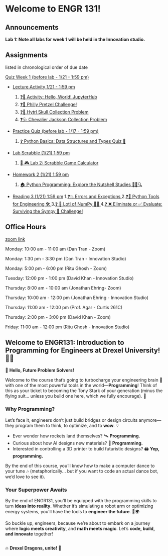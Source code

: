 # Welcome to ENGR 131!

## Announcements

**Lab 1: Note all labs for week 1 will be held in the Innovation studio.**

## Assignments

listed in chronological order of due date

<!-- - [Practice Quiz (before lab - 1/14 - 1:59 pm)](../jupyterbook/week_1/quiz1/1_practice-quiz.ipynb)

  1. [❓Calculating Total Credits at Drexel! 🎓](../jupyterbook/week_1/quiz1/1_practice-quiz.ipynb) -->

[Quiz Week 1 (before lab - 1/21 - 1:59 pm)](../jupyterbook/week_1/realquiz/1_quiz.ipynb)

- [Lecture Activity 1/21 - 1:59 pm](../jupyterbook/week_1/lecture/index.md)

  1. [❓🚀 Activity: Hello, World! JupyterHub](../jupyterbook/week_1/lecture/6_Activity_1_Using_the_JupyterHub.ipynb)
  2. [❓🥨 Philly Pretzel Challenge!](../jupyterbook/week_1/lecture/13_Philly_Python_Challenge.ipynb)
  3. [❓🦴 Hytrl Skull Collection Problem](../jupyterbook/week_2/lecture/4_skull_q.ipynb)
  4. [❓🩺 Chevalier Jackson Collection Problem](../jupyterbook/week_2/lecture/9_dictionaries_q.ipynb)

<!-- - [Homework 1 (1/14) 1:59 pm](../jupyterbook/week_1/homework/1_Homework_1_Python_with_The_Office.ipynb) -->

  <!-- 1. [🏠 🧠 Homework 1 - Python with "The Office"](../jupyterbook/week_1/homework/1_Homework_1_Python_with_The_Office.ipynb) -->

<!-- - [Reading 2 (1/14) 1:59 pm](../jupyterbook/week_2/readings/index.md)
  1. [❓ Pootie Tang's Wild String Manipulation Adventures](../jupyterbook/week_2/readings/2_strings_q.ipynb)
  2. [❓ Python Datatypes: The Periodic Table Edition 🧪](../jupyterbook/week_2/readings/4_datatypes_q.ipynb)
  3. [❓ Commenting](../jupyterbook/week_2/readings/6_comments_q.ipynb)
  4. [❓ 🔬 Materials Design: Lists and Tuples](../jupyterbook/week_2/readings/8_lists_and_tuples_q.ipynb)
  5. [❓ Dictionaries and Search Engine Optimization (SEO) 👀](../jupyterbook/week_2/readings/10_dictionaries_q.ipynb)
  6. [❓ Precision in Python: NIST Laboratory Adventures 🧪](../jupyterbook/week_2/readings/12_precision_q.ipynb) -->

- [Practice Quiz (before lab - 1/17 - 1:59 pm)](../jupyterbook/week_2/practicequiz/1_practice_quiz_data_types_q.ipynb)
    1. [❓ Python Basics: Data Structures and Types Quiz 🐍](../jupyterbook/week_2/practicequiz/1_practice_quiz_data_types_q.ipynb)

- [Lab Scrabble (1/21) 1:59 pm](../jupyterbook/week_2/lab/1_lab_scrabble.ipynb)
    1. [🧪 🎮 Lab 2: Scrabble Game Calculator](../jupyterbook/week_2/lab/1_lab_scrabble.ipynb)

- [Homework 2 (1/21) 1:59 pm](../jupyterbook/week_2/homework/1_homework.ipynb)
    1. [🏠 Python Programming: Explore the Nutshell Studies 🕵️‍♀️🔍](../jupyterbook/week_2/homework/1_homework.ipynb)

- [Reading 3 (1/21) 1:59 pm](../jupyterbook/week_3/readings/index.md)
    1.[❓💥 Errors and Exceptions ](../jupyterbook/week_3/readings/2_errors_q.ipynb)
    2.[❓🐍 Python Tools for Engineering 🛠️ ](../jupyterbook/week_3/readings/7_python_tools_q.ipynb)
    3.[❓ 🌊 Lotl of NumPy 🧪🐾 ](../jupyterbook/week_3/readings/9_numpy_q.ipynb)
    4.[❓ ❌ Eliminate or ✅ Evaluate: Surviving the Sympy 🦑 Challenge! ](../jupyterbook/week_3/readings/15_sympy_q.ipynb)

## Office Hours

[zoom link](https://drexel.zoom.us/my/engr131)

Monday: 10:00 am - 11:00 am (Dan Tran - Zoom)

Monday: 1:30 pm - 3:30 pm (Dan Tran - Innovation Studio)

Monday: 5:00 pm - 6:00 pm (Ritu Ghosh - Zoom)

Tuesday: 12:00 pm - 1:00 pm (David Khan - Innovation Studio)

Thursday: 8:00 am - 10:00 am (Jonathan Ehring- Zoom)

Thursday: 10:00 am - 12:00 pm (Jonathan Ehring - Innovation Studio)

Thursday: 11:00 am - 12:00 pm (Prof. Agar - Curtis 261C)

Thursday: 2:00 pm - 3:00 pm (David Khan - Zoom)

Friday: 11:00 am - 12:00 pm (Ritu Ghosh - Innovation Studio)

## Welcome to **ENGR131: Introduction to Programming for Engineers** at Drexel University! 🎉🐉

👋 **Hello, Future Problem Solvers!**

Welcome to the course that’s going to turbocharge your engineering brain 🧠 with one of the most powerful tools in the world—**Programming**! Think of this as your ticket to becoming the Tony Stark of your generation (minus the flying suit… unless you build one here, which we fully encourage). 🚀

### **Why Programming?**

Let’s face it, engineers don’t just build bridges or design circuits anymore—they program them to think, to optimize, and to **wow**. 💡

- Ever wonder how rockets land themselves? 🛰️ **Programming.**
- Curious about how AI designs new materials? 🤖 **Programming.**
- Interested in controlling a 3D printer to build futuristic designs? 🖨️ **Yep, programming.**

By the end of this course, you’ll know how to make a computer dance to your tune 🎶 (metaphorically... but if you want to code an actual dance bot, we’d love to see it).

### **Your Superpower Awaits**

By the end of ENGR131, you’ll be equipped with the programming skills to turn **ideas into reality**. Whether it’s simulating a robot arm or optimizing energy systems, you’ll have the tools to **engineer the future**. 🚀🌍

So buckle up, engineers, because we’re about to embark on a journey where **logic meets creativity**, and **math meets magic**. Let’s **code, build, and innovate** together!

```{include} ./instructors/1_instructors.md

```

🔥 **Drexel Dragons, unite!** 🐉

```{tableofcontents}

```
